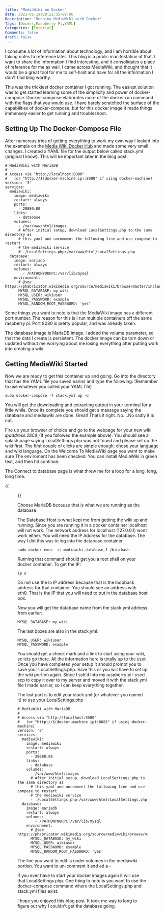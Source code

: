 ```yaml
---
title: "MediaWiki on Docker"
date: 2021-01-19T20:21:55+09:00
Description: "Running MediaWiki with Docker"
Tags: [Docker,Raspberry Pi,YAML]
Categories: [Tutorial]
Comments: false
draft: false
---
```


I consume a lot of information about technology, and I am horrible about taking notes to reference later. This blog is a public manifestation of that. I want to share the information I find interesting, and it consolidates a place of reference for me as well. I came across MediaWiki, and thought that it would be a great tool for me to self-host and have for all the information I don't find blog worthy. 

This was the trickiest docker container I got running. The easiest solution was to get started learning some of the simplicity and power of docker-compose. Docker-compose elaborates more of the docker run command with the flags that you would use. I have barely scratched the surface of the capabilities of docker-compose, but for this docker image it made things immensely easier to get running and troubleshoot.

## Setting Up The Docker-Compose File

After numerous tries of getting everything to work my own way I looked into the example on the [Media Wiki Docker Hub](https://hub.docker.com/_/mediawiki) and made some very small changes. I created a YAML file for the output below called stack.yml (original I know). This will be important later in the blog post.

```
# MediaWiki with MariaDB
#
# Access via "http://localhost:8080"
#   (or "http://$(docker-machine ip):8080" if using docker-machine)
version: '3'
services:
  mediawiki:
    image: mediawiki
    restart: always
    ports:
      - 28080:80
    links:
      - database
    volumes:
      - /var/www/html/images
      # After initial setup, download LocalSettings.php to the same directory as
      # this yaml and uncomment the following line and use compose to restart
      # the mediawiki service
      # ./LocalSettings.php:/var/www/html/LocalSettings.php
  database:
    image: mariadb
    restart: always
    volumes:
        - /PATHONYOURPC:/var/lib/mysql
    environment:
      # @see https://phabricator.wikimedia.org/source/mediawiki/browse/master/includes/DefaultSettings.php
      MYSQL_DATABASE: my_wiki
      MYSQL_USER: wikiuser
      MYSQL_PASSWORD: example
      MYSQL_RANDOM_ROOT_PASSWORD: 'yes'
```

Some things you want to note is that the MediaWiki image has a different port number. The reason for this is I run multiple containers off the same raspberry pi. Port 8080 is pretty popular, and was already taken. 

The database image is MariaDB image. I added the volume parameter, so that the data I create is persistent. The docker image can be torn down or updated without me worrying about me losing everything after putting work into creating a wiki.

## Getting MediaWiki Started

Now we are ready to get this container up and going. Go into the directory that has the YAML file you saved earlier and type the following: (Remember to use whatever you called your YAML file)

```
sudo docker-compose -f stack.yml up -d
```
You will get the downloading and extracting output in your terminal for a little while. Once its complete you should get a message saying the database and mediawiki are done. Great! Thats it right. No....No sadly it is not. 

Fire up your browser of choice and go to the webpage for your new wiki _ipaddress:2808__(If you followed the example above). You should see a splash page saying LocalSettings.php was not found and please set up the wiki first. The first couple of clicks are simple enough; chose your language and wiki language. On the Welcome To MediaWiki page you want to make sure The enviroment has been checked. You can install MediaWiki in green text, and then hit continue.

The Connect to database page is what threw me for a loop for a long, long, long time. 

{{<figure src="/images/Posts/006/connect_to_database.jpg">}}


Choose MariaDB because that is what we are running as the database

The Database Host is what kept me from getting the wiki up and running. Since you are running it in a docker container localhost will not work. The network address for localhost (127.0.0.1) wont work either. You will need the IP Address for the database. The way I did this was to log into the database container

```
sudo docker exec -it mediawiki_database_1 /bin/bash
```

Running that command should get you a root shell on your docker container. To get the IP:

```
ip a
```
Do not use the lo IP address because that is the loopback address for that container. You should see an address with eth0. That is the IP that you will need to put in the database host box.

Now you will get the database name from the stack.yml address from earlier:

```
MYSQL_DATABASE: my_wiki
```
The last boxes are also in the stack.yml:

```
MYSQL_USER: wikiuser
MYSQL_PASSWORD: example
```
You should get a check mark and a link to start using your wiki, so lets go there. All the information here is totally up to the user. Once you have completed your setup it should prompt you to save your LocalSettings.php. Save this or you will have to set up the wiki portion again. Since I ssh'd into my raspberry pi I used scp to copy it over to my server and moved it with the stack.yml file I made earlier, so I can keep everything together. 

The last part is to edit your stack.yml (or whatever you named it) to use your LocalSettings.php 

```
# MediaWiki with MariaDB
#
# Access via "http://localhost:8080"
#   (or "http://$(docker-machine ip):8080" if using docker-machine)
version: '3'
services:
  mediawiki:
    image: mediawiki
    restart: always
    ports:
      - 28080:80
    links:
      - database
    volumes:
      - /var/www/html/images
      # After initial setup, download LocalSettings.php to the same directory as
      # this yaml and uncomment the following line and use compose to restart
      # the mediawiki service
      - ./LocalSettings.php:/var/www/html/LocalSettings.php
  database:
    image: mariadb
    restart: always
    volumes:
        - /PATHONYOURPC:/var/lib/mysql
    environment:
      # @see https://phabricator.wikimedia.org/source/mediawiki/browse/master/includes/DefaultSettings.php
      MYSQL_DATABASE: my_wiki
      MYSQL_USER: wikiuser
      MYSQL_PASSWORD: example
      MYSQL_RANDOM_ROOT_PASSWORD: 'yes'
```
The line you want to edit is under volumes in the mediawiki portion. You want to un-comment it and ad a -

If you ever have to start your docker images again it will use that LocalSettings.php. One thing to note is you want to use the docker-compose command where the LocalSettings.php and stack.yml files exist.

I hope you enjoyed this blog post. It took me way to long to figure out why I couldn't get the database going.